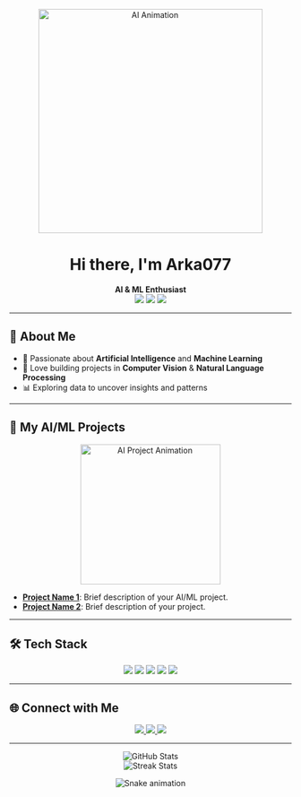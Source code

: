 <!-- Profile banner (you can replace the URL with your own image) -->
<p align="center">
  <img src="https://i.imgur.com/8Km9tLL.gif" width="400" alt="AI Animation">
</p>

<h1 align="center">Hi there, I'm Arka077</h1>

<p align="center">
  <b>AI & ML Enthusiast</b> <br>
  <img src="https://img.shields.io/badge/Machine%20Learning-blue?style=for-the-badge&logo=python&logoColor=white">
  <img src="https://img.shields.io/badge/Deep%20Learning-purple?style=for-the-badge">
  <img src="https://img.shields.io/badge/Data%20Science-teal?style=for-the-badge">
</p>

---

## 🧠 About Me

- 🔬 Passionate about **Artificial Intelligence** and **Machine Learning**
- 🤖 Love building projects in **Computer Vision** & **Natural Language Processing**
- 📊 Exploring data to uncover insights and patterns

---

## 🚀 My AI/ML Projects

<p align="center">
  <img src="https://media.giphy.com/media/26tn33aiTi1jkl6H6/giphy.gif" width="250" alt="AI Project Animation">
</p>

- [**Project Name 1**](https://github.com/Arka077/project1): Brief description of your AI/ML project.
- [**Project Name 2**](https://github.com/Arka077/project2): Brief description of your project.

---

## 🛠️ Tech Stack

<p align="center">
  <img src="https://img.shields.io/badge/Python-3776AB?style=for-the-badge&logo=python&logoColor=white"/>
  <img src="https://img.shields.io/badge/TensorFlow-FF6F00?style=for-the-badge&logo=TensorFlow&logoColor=white"/>
  <img src="https://img.shields.io/badge/PyTorch-EE4C2C?style=for-the-badge&logo=PyTorch&logoColor=white"/>
  <img src="https://img.shields.io/badge/Scikit--Learn-F7931E?style=for-the-badge&logo=scikit-learn&logoColor=white"/>
  <img src="https://img.shields.io/badge/Jupyter-F37626?style=for-the-badge&logo=Jupyter&logoColor=white"/>
</p>

---

## 🌐 Connect with Me

<p align="center">
  <a href="mailto:your.email@example.com">
    <img src="https://img.shields.io/badge/Email-D14836?style=for-the-badge&logo=gmail&logoColor=white"/>
  </a>
  <a href="https://linkedin.com/in/your-profile">
    <img src="https://img.shields.io/badge/LinkedIn-0077B5?style=for-the-badge&logo=linkedin&logoColor=white"/>
  </a>
  <a href="https://twitter.com/your-profile">
    <img src="https://img.shields.io/badge/Twitter-1DA1F2?style=for-the-badge&logo=twitter&logoColor=white"/>
  </a>
</p>

---

<p align="center">
  <img src="https://github-readme-stats.vercel.app/api?username=Arka077&show_icons=true&theme=radical" alt="GitHub Stats"/>
  <br>
  <img src="https://github-readme-streak-stats.herokuapp.com/?user=Arka077&theme=radical" alt="Streak Stats"/>
</p>

<p align="center">
  <img src="https://github.com/Arka077/Arka077/blob/output/github-contribution-grid-snake.svg" alt="Snake animation" />
</p>
